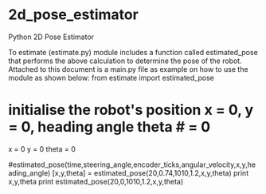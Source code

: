 # 2d_pose_estimator
Python 2D Pose Estimator 

To estimate (estimate.py) module includes a function called estimated_pose that performs the above calculation to determine the pose of the robot.
Attached to this document is a main.py file as example on how to use the module as shown below:
from estimate import estimated_pose

# initialise the robot's position x = 0, y = 0, heading angle theta # = 0
x = 0
y = 0
theta = 0

#estimated_pose(time,steering_angle,encoder_ticks,angular_velocity,x,y,heading_angle)
[x,y,theta] = estimated_pose(20,0.74,1010,1.2,x,y,theta)
print x,y,theta 
print estimated_pose(20,0,1010,1.2,x,y,theta)
